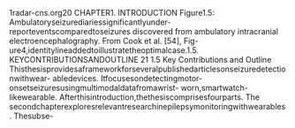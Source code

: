 1radar-cns.org20 CHAPTER1. INTRODUCTION
Figure1.5: Ambulatoryseizurediariessignificantlyunder-reporteventscomparedtoseizures
discovered from ambulatory intracranial electroencephalography. From Cook et al. [54], Fig-
ure4,identitylineaddedtoillustratetheoptimalcase.1.5. KEYCONTRIBUTIONSANDOUTLINE 21
1.5 Key Contributions and Outline
Thisthesisprovidesaframeworkforseveralpublishedarticlesonseizuredetectionwithwear-
abledevices. Itfocusesondetectingmotor-onsetseizuresusingmultimodaldatafromawrist-
worn,smartwatch-likewearable. Afterthisintroduction,thethesiscomprisesfourparts. The
secondchapterexploresrelevantresearchinepilepsymonitoringwithwearables. Thesubse-